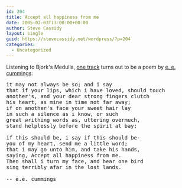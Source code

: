 ```yaml
---
id: 204
title: Accept all happiness from me
date: 2005-02-03T13:00:00+00:00
author: Steve Cassidy
layout: single
guid: https://stevecassidy.net/wordpress/?p=204
categories:
  - Uncategorized
---
```

Listening to Bjork's Medulla, [one track](http://www.stankygroove.com/albums/bjork.html) turns out to be a poem by [e. e. cummings](http://www.mamohanraj.com/Poets/cummi.html):

<pre>it may not always be so; and i say
that if your lips, which i have loved, should touch
another's, and your dear strong fingers clutch
his heart, as mine in time not far away;
if on another's face your sweet hair lay
in such a silence as i know, or such
great writhing words as, uttering overmuch,
stand helplessly before the spirit at bay;

if this should be, i say if this should be-
you of my heart, send me a little word;
that i may go unto him, and take his hands,
saying, Accept all happiness from me.
Then shall i turn my face, and hear one bird
sing terribly afar in the lost lands. 

-- e.e. cummings </pre>
